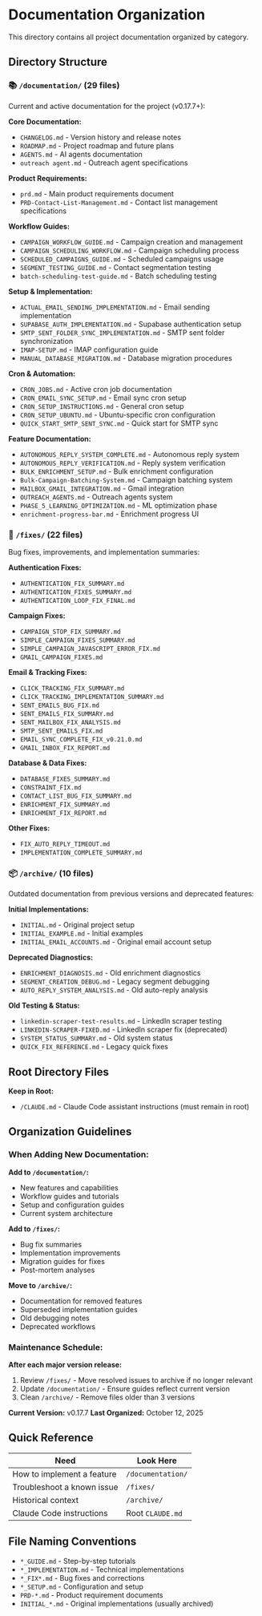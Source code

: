 # Documentation Organization

This directory contains all project documentation organized by category.

## Directory Structure

### 📚 `/documentation/` (29 files)
Current and active documentation for the project (v0.17.7+):

**Core Documentation:**
- `CHANGELOG.md` - Version history and release notes
- `ROADMAP.md` - Project roadmap and future plans
- `AGENTS.md` - AI agents documentation
- `outreach agent.md` - Outreach agent specifications

**Product Requirements:**
- `prd.md` - Main product requirements document
- `PRD-Contact-List-Management.md` - Contact list management specifications

**Workflow Guides:**
- `CAMPAIGN_WORKFLOW_GUIDE.md` - Campaign creation and management
- `CAMPAIGN_SCHEDULING_WORKFLOW.md` - Campaign scheduling process
- `SCHEDULED_CAMPAIGNS_GUIDE.md` - Scheduled campaigns usage
- `SEGMENT_TESTING_GUIDE.md` - Contact segmentation testing
- `batch-scheduling-test-guide.md` - Batch scheduling testing

**Setup & Implementation:**
- `ACTUAL_EMAIL_SENDING_IMPLEMENTATION.md` - Email sending implementation
- `SUPABASE_AUTH_IMPLEMENTATION.md` - Supabase authentication setup
- `SMTP_SENT_FOLDER_SYNC_IMPLEMENTATION.md` - SMTP sent folder synchronization
- `IMAP-SETUP.md` - IMAP configuration guide
- `MANUAL_DATABASE_MIGRATION.md` - Database migration procedures

**Cron & Automation:**
- `CRON_JOBS.md` - Active cron job documentation
- `CRON_EMAIL_SYNC_SETUP.md` - Email sync cron setup
- `CRON_SETUP_INSTRUCTIONS.md` - General cron setup
- `CRON_SETUP_UBUNTU.md` - Ubuntu-specific cron configuration
- `QUICK_START_SMTP_SENT_SYNC.md` - Quick start for SMTP sync

**Feature Documentation:**
- `AUTONOMOUS_REPLY_SYSTEM_COMPLETE.md` - Autonomous reply system
- `AUTONOMOUS_REPLY_VERIFICATION.md` - Reply system verification
- `BULK_ENRICHMENT_SETUP.md` - Bulk enrichment configuration
- `Bulk-Campaign-Batching-System.md` - Campaign batching system
- `MAILBOX_GMAIL_INTEGRATION.md` - Gmail integration
- `OUTREACH_AGENTS.md` - Outreach agents system
- `PHASE_5_LEARNING_OPTIMIZATION.md` - ML optimization phase
- `enrichment-progress-bar.md` - Enrichment progress UI

### 🔧 `/fixes/` (22 files)
Bug fixes, improvements, and implementation summaries:

**Authentication Fixes:**
- `AUTHENTICATION_FIX_SUMMARY.md`
- `AUTHENTICATION_FIXES_SUMMARY.md`
- `AUTHENTICATION_LOOP_FIX_FINAL.md`

**Campaign Fixes:**
- `CAMPAIGN_STOP_FIX_SUMMARY.md`
- `SIMPLE_CAMPAIGN_FIXES_SUMMARY.md`
- `SIMPLE_CAMPAIGN_JAVASCRIPT_ERROR_FIX.md`
- `GMAIL_CAMPAIGN_FIXES.md`

**Email & Tracking Fixes:**
- `CLICK_TRACKING_FIX_SUMMARY.md`
- `CLICK_TRACKING_IMPLEMENTATION_SUMMARY.md`
- `SENT_EMAILS_BUG_FIX.md`
- `SENT_EMAILS_FIX_SUMMARY.md`
- `SENT_MAILBOX_FIX_ANALYSIS.md`
- `SMTP_SENT_EMAILS_FIX.md`
- `EMAIL_SYNC_COMPLETE_FIX_v0.21.0.md`
- `GMAIL_INBOX_FIX_REPORT.md`

**Database & Data Fixes:**
- `DATABASE_FIXES_SUMMARY.md`
- `CONSTRAINT_FIX.md`
- `CONTACT_LIST_BUG_FIX_SUMMARY.md`
- `ENRICHMENT_FIX_SUMMARY.md`
- `ENRICHMENT_FIX_REPORT.md`

**Other Fixes:**
- `FIX_AUTO_REPLY_TIMEOUT.md`
- `IMPLEMENTATION_COMPLETE_SUMMARY.md`

### 📦 `/archive/` (10 files)
Outdated documentation from previous versions and deprecated features:

**Initial Implementations:**
- `INITIAL.md` - Original project setup
- `INITIAL_EXAMPLE.md` - Initial examples
- `INITIAL_EMAIL_ACCOUNTS.md` - Original email account setup

**Deprecated Diagnostics:**
- `ENRICHMENT_DIAGNOSIS.md` - Old enrichment diagnostics
- `SEGMENT_CREATION_DEBUG.md` - Legacy segment debugging
- `AUTO_REPLY_SYSTEM_ANALYSIS.md` - Old auto-reply analysis

**Old Testing & Status:**
- `linkedin-scraper-test-results.md` - LinkedIn scraper testing
- `LINKEDIN-SCRAPER-FIXED.md` - LinkedIn scraper fix (deprecated)
- `SYSTEM_STATUS_SUMMARY.md` - Old system status
- `QUICK_FIX_REFERENCE.md` - Legacy quick fixes

## Root Directory Files

**Keep in Root:**
- `/CLAUDE.md` - Claude Code assistant instructions (must remain in root)

## Organization Guidelines

### When Adding New Documentation:

**Add to `/documentation/`:**
- New features and capabilities
- Workflow guides and tutorials
- Setup and configuration guides
- Current system architecture

**Add to `/fixes/`:**
- Bug fix summaries
- Implementation improvements
- Migration guides for fixes
- Post-mortem analyses

**Move to `/archive/`:**
- Documentation for removed features
- Superseded implementation guides
- Old debugging notes
- Deprecated workflows

### Maintenance Schedule:

**After each major version release:**
1. Review `/fixes/` - Move resolved issues to archive if no longer relevant
2. Update `/documentation/` - Ensure guides reflect current version
3. Clean `/archive/` - Remove files older than 3 versions

**Current Version:** v0.17.7
**Last Organized:** October 12, 2025

## Quick Reference

| Need | Look Here |
|------|-----------|
| How to implement a feature | `/documentation/` |
| Troubleshoot a known issue | `/fixes/` |
| Historical context | `/archive/` |
| Claude Code instructions | Root `CLAUDE.md` |

## File Naming Conventions

- `*_GUIDE.md` - Step-by-step tutorials
- `*_IMPLEMENTATION.md` - Technical implementations
- `*_FIX*.md` - Bug fixes and corrections
- `*_SETUP.md` - Configuration and setup
- `PRD-*.md` - Product requirement documents
- `INITIAL_*.md` - Original implementations (usually archived)
